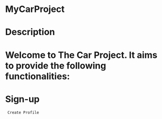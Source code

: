 # MyCarProject
# Description
# Welcome to The Car Project. It aims to provide the following functionalities:
# Sign-up
     Create Profile
